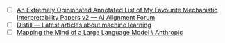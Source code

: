 
- [ ] [An Extremely Opinionated Annotated List of My Favourite Mechanistic Interpretability Papers v2 — AI Alignment Forum](https://www.alignmentforum.org/posts/NfFST5Mio7BCAQHPA/an-extremely-opinionated-annotated-list-of-my-favourite-1)
- [ ] [Distill — Latest articles about machine learning](https://distill.pub/)
- [ ] [Mapping the Mind of a Large Language Model \\ Anthropic](https://www.anthropic.com/research/mapping-mind-language-model)